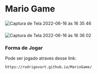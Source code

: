# Mario Game

###
![Captura de Tela 2022-06-16 às 16 35 46](https://user-images.githubusercontent.com/64294078/174151658-19dae8b3-1fd2-4021-9fe3-eee07f00b40f.png)
###
![Captura de Tela 2022-06-16 às 16 36 02](https://user-images.githubusercontent.com/64294078/174152346-cd0eb9fe-f8f0-4aaf-a2d7-4fb1eac828a3.png)

### Forma de Jogar
Pode ser jogado atraves desse link:
````link
https://rodrigovart.github.io/MarioGame/
````
